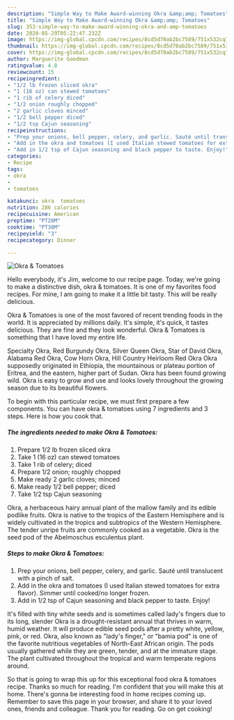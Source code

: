 ```yaml
---
description: "Simple Way to Make Award-winning Okra &amp;amp; Tomatoes"
title: "Simple Way to Make Award-winning Okra &amp;amp; Tomatoes"
slug: 353-simple-way-to-make-award-winning-okra-and-amp-tomatoes
date: 2020-05-29T05:22:47.232Z
image: https://img-global.cpcdn.com/recipes/8cd5d70ab2bc7589/751x532cq70/okra-tomatoes-recipe-main-photo.jpg
thumbnail: https://img-global.cpcdn.com/recipes/8cd5d70ab2bc7589/751x532cq70/okra-tomatoes-recipe-main-photo.jpg
cover: https://img-global.cpcdn.com/recipes/8cd5d70ab2bc7589/751x532cq70/okra-tomatoes-recipe-main-photo.jpg
author: Marguerite Goodman
ratingvalue: 4.8
reviewcount: 15
recipeingredient:
- "1/2 lb frozen sliced okra"
- "1 (16 oz) can stewed tomatoes"
- "1 rib of celery diced"
- "1/2 onion roughly chopped"
- "2 garlic cloves minced"
- "1/2 bell pepper diced"
- "1/2 tsp Cajun seasoning"
recipeinstructions:
- "Prep your onions, bell pepper, celery, and garlic. Sauté until translucent with a pinch of salt."
- "Add in the okra and tomatoes (I used Italian stewed tomatoes for extra flavor). Simmer until cooked/no longer frozen."
- "Add in 1/2 tsp of Cajun seasoning and black pepper to taste. Enjoy!"
categories:
- Recipe
tags:
- okra
- 
- tomatoes

katakunci: okra  tomatoes 
nutrition: 286 calories
recipecuisine: American
preptime: "PT20M"
cooktime: "PT38M"
recipeyield: "3"
recipecategory: Dinner

---
```



![Okra &amp; Tomatoes](https://img-global.cpcdn.com/recipes/8cd5d70ab2bc7589/751x532cq70/okra-tomatoes-recipe-main-photo.jpg)

Hello everybody, it's Jim, welcome to our recipe page. Today, we're going to make a distinctive dish, okra &amp; tomatoes. It is one of my favorites food recipes. For mine, I am going to make it a little bit tasty. This will be really delicious.

Okra &amp; Tomatoes is one of the most favored of recent trending foods in the world. It is appreciated by millions daily. It's simple, it's quick, it tastes delicious. They are fine and they look wonderful. Okra &amp; Tomatoes is something that I have loved my entire life.

Specialty Okra, Red Burgundy Okra, Silver Queen Okra, Star of David Okra, Alabama Red Okra, Cow Horn Okra, Hill Country Heirloom Red Okra Okra supposedly originated in Ethiopia, the mountainous or plateau portion of Eritrea, and the eastern, higher part of Sudan. Okra has been found growing wild. Okra is easy to grow and use and looks lovely throughout the growing season due to its beautiful flowers.


To begin with this particular recipe, we must first prepare a few components. You can have okra &amp; tomatoes using 7 ingredients and 3 steps. Here is how you cook that.

<!--inarticleads1-->

##### The ingredients needed to make Okra &amp; Tomatoes:

1. Prepare 1/2 lb frozen sliced okra
1. Take 1 (16 oz) can stewed tomatoes
1. Take 1 rib of celery; diced
1. Prepare 1/2 onion; roughly chopped
1. Make ready 2 garlic cloves; minced
1. Make ready 1/2 bell pepper; diced
1. Take 1/2 tsp Cajun seasoning


Okra, a herbaceous hairy annual plant of the mallow family and its edible podlike fruits. Okra is native to the tropics of the Eastern Hemisphere and is widely cultivated in the tropics and subtropics of the Western Hemisphere. The tender unripe fruits are commonly cooked as a vegetable. Okra is the seed pod of the Abelmoschus esculentus plant. 

<!--inarticleads2-->

##### Steps to make Okra &amp; Tomatoes:

1. Prep your onions, bell pepper, celery, and garlic. Sauté until translucent with a pinch of salt.
1. Add in the okra and tomatoes (I used Italian stewed tomatoes for extra flavor). Simmer until cooked/no longer frozen.
1. Add in 1/2 tsp of Cajun seasoning and black pepper to taste. Enjoy!


It&#39;s filled with tiny white seeds and is sometimes called lady&#39;s fingers due to its long, slender Okra is a drought-resistant annual that thrives in warm, humid weather. It will produce edible seed pods after a pretty white, yellow, pink, or red. Okra, also known as &#34;lady&#39;s finger,&#34; or &#34;bamia pod&#34; is one of the favorite nutritious vegetables of North-East African origin. The pods usually gathered while they are green, tender, and at the immature stage. The plant cultivated throughout the tropical and warm temperate regions around. 

So that is going to wrap this up for this exceptional food okra &amp; tomatoes recipe. Thanks so much for reading. I'm confident that you will make this at home. There's gonna be interesting food in home recipes coming up. Remember to save this page in your browser, and share it to your loved ones, friends and colleague. Thank you for reading. Go on get cooking!

